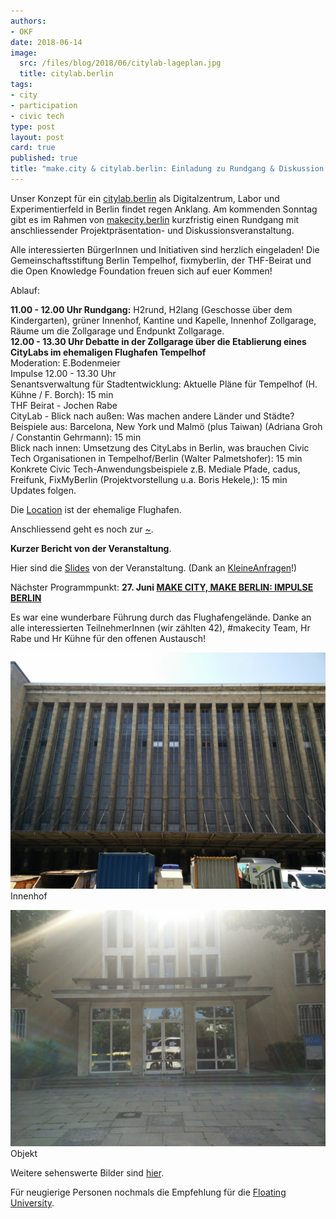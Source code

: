 ```yaml
---
authors: 
- OKF
date: 2018-06-14
image:
  src: /files/blog/2018/06/citylab-lageplan.jpg
  title: citylab.berlin
tags:
- city
- participation
- civic tech
type: post
layout: post
card: true
published: true
title: "make.city & citylab.berlin: Einladung zu Rundgang & Diskussion am 17. Juni" 
---
```

Unser Konzept für ein <a href="http://citylab.berlin">citylab.berlin</a> als Digitalzentrum, Labor und Experimentierfeld in Berlin findet regen Anklang. Am kommenden Sonntag gibt es im Rahmen von <a href="http://makecity.berlin">makecity.berlin</a> kurzfristig einen Rundgang mit anschliessender Projektpräsentation- und Diskussionsveranstaltung.

Alle interessierten BürgerInnen und Initiativen sind herzlich eingeladen! Die Gemeinschaftsstiftung Berlin Tempelhof, fixmyberlin, der THF-Beirat und die Open Knowledge Foundation freuen sich auf euer Kommen!

Ablauf:

<strong>11.00 - 12.00 Uhr Rundgang:</strong> H2rund, H2lang (Geschosse über dem Kindergarten), grüner Innenhof, Kantine und Kapelle, Innenhof Zollgarage, Räume um die Zollgarage und Endpunkt Zollgarage.<br>
<strong>12.00 - 13.30 Uhr Debatte in der Zollgarage über die Etablierung eines CityLabs im ehemaligen Flughafen Tempelhof</strong><br>
Moderation: E.Bodenmeier<br>
Impulse 12.00 - 13.30 Uhr<br>
Senantsverwaltung für Stadtentwicklung: Aktuelle Pläne für Tempelhof (H. Kühne / F. Borch): 15 min<br>
THF Beirat - Jochen Rabe<br>
CityLab - Blick nach außen: Was machen andere Länder und Städte? Beispiele aus: Barcelona, New York und Malmö (plus Taiwan) (Adriana Groh / Constantin Gehrmann): 15 min<br>
Blick nach innen: Umsetzung des CityLabs in Berlin, was brauchen Civic Tech Organisationen in Tempelhof/Berlin (Walter Palmetshofer): 15 min<br>
Konkrete Civic Tech-Anwendungsbeispiele z.B. Mediale Pfade, cadus, Freifunk, FixMyBerlin (Projektvorstellung u.a. Boris Hekele,): 15 min<br>
Updates folgen.

Die <a href="https://www.openstreetmap.org/relation/3133647#map=18/52.48375/13.38919">Location</a> ist der ehemalige Flughafen.

Anschliessend geht es noch zur [~](http://www.floatinguniversity.org/en/).

<a id="update"></a>

<b>Kurzer Bericht von der Veranstaltung</b>. 

Hier sind die [Slides](https://docs.google.com/presentation/d/1zqa12hnGw_l95aHFg9jEltqVb7UMX9T6yO1XaK65G7g/edit#slide=id.p6) von der Veranstaltung. (Dank an [KleineAnfragen](https://kleineanfragen.de)!)

Nächster Programmpunkt:
<b>27. Juni [MAKE CITY, MAKE BERLIN: IMPULSE BERLIN](http://makecity.berlin/en/events/make-city-make-berlin-impulse-berlin/)</b>

Es war eine wunderbare Führung durch das Flughafengelände. 
Danke an alle interessierten TeilnehmerInnen (wir zählten 42), #makecity Team, Hr Rabe und Hr Kühne für den offenen Austausch! 

![Innenhof](/files/blog/2018/06/20180617_innenhof.jpg "Innenhof")Innenhof

![Objekt](/files/blog/2018/06/20180617-objektderbegierde.jpg "Objekt") Objekt

Weitere sehenswerte Bilder sind [hier](https://github.com/okfde/okfn.de/tree/master/files/blog/2018/06).


Für neugierige Personen nochmals die Empfehlung für die [Floating University](http://www.floatinguniversity.org/en/kalender/).
